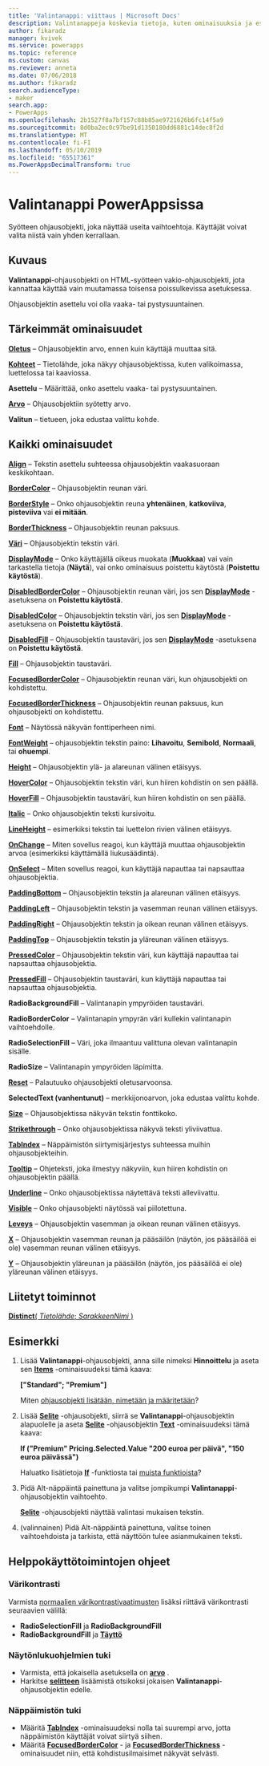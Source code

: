 ```yaml
---
title: 'Valintanappi: viittaus | Microsoft Docs'
description: Valintanappeja koskevia tietoja, kuten ominaisuuksia ja esimerkkejä
author: fikaradz
manager: kvivek
ms.service: powerapps
ms.topic: reference
ms.custom: canvas
ms.reviewer: anneta
ms.date: 07/06/2018
ms.author: fikaradz
search.audienceType:
- maker
search.app:
- PowerApps
ms.openlocfilehash: 2b1527f8a7bf157c88b85ae9721626b6fc14f5a9
ms.sourcegitcommit: 8d0ba2ec0c97be91d1350180dd6881c14dec8f2d
ms.translationtype: MT
ms.contentlocale: fi-FI
ms.lasthandoff: 05/10/2019
ms.locfileid: "65517361"
ms.PowerAppsDecimalTransform: true
---
```

# <a name="radio-control-in-powerapps"></a>Valintanappi PowerAppsissa

Syötteen ohjausobjekti, joka näyttää useita vaihtoehtoja. Käyttäjät voivat valita niistä vain yhden kerrallaan.

## <a name="description"></a>Kuvaus

**Valintanappi**-ohjausobjekti on HTML-syötteen vakio-ohjausobjekti, jota kannattaa käyttää vain muutamassa toisensa poissulkevissa asetuksessa.

Ohjausobjektin asettelu voi olla vaaka- tai pystysuuntainen.

## <a name="key-properties"></a>Tärkeimmät ominaisuudet

**[Oletus](properties-core.md)**  – Ohjausobjektin arvo, ennen kuin käyttäjä muuttaa sitä.

**[Kohteet](properties-core.md)** – Tietolähde, joka näkyy ohjausobjektissa, kuten valikoimassa, luettelossa tai kaaviossa.

**Asettelu** – Määrittää, onko asettelu vaaka- tai pystysuuntainen.

**[Arvo](properties-core.md)** – Ohjausobjektiin syötetty arvo.

**Valitun** – tietueen, joka edustaa valittu kohde.

## <a name="all-properties"></a>Kaikki ominaisuudet

**[Align](properties-text.md)** – Tekstin asettelu suhteessa ohjausobjektin vaakasuoraan keskikohtaan.

**[BorderColor](properties-color-border.md)** – Ohjausobjektin reunan väri.

**[BorderStyle](properties-color-border.md)** – Onko ohjausobjektin reuna **yhtenäinen**, **katkoviiva**, **pisteviiva** vai **ei mitään**.

**[BorderThickness](properties-color-border.md)** – Ohjausobjektin reunan paksuus.

**[Väri](properties-color-border.md)**  – Ohjausobjektin tekstin väri.

**[DisplayMode](properties-core.md)** – Onko käyttäjällä oikeus muokata (**Muokkaa**) vai vain tarkastella tietoja (**Näytä**), vai onko ominaisuus poistettu käytöstä (**Poistettu käytöstä**).

**[DisabledBorderColor](properties-color-border.md)** – Ohjausobjektin reunan väri, jos sen **[DisplayMode](properties-core.md)** -asetuksena on **Poistettu käytöstä**.

**[DisabledColor](properties-color-border.md)** – Ohjausobjektin tekstin väri, jos sen **[DisplayMode](properties-core.md)** -asetuksena on **Poistettu käytöstä**.

**[DisabledFill](properties-color-border.md)** – Ohjausobjektin taustaväri, jos sen **[DisplayMode](properties-core.md)** -asetuksena on **Poistettu käytöstä**.

**[Fill](properties-color-border.md)** – Ohjausobjektin taustaväri.

**[FocusedBorderColor](properties-color-border.md)**  – Ohjausobjektin reunan väri, kun ohjausobjekti on kohdistettu.

**[FocusedBorderThickness](properties-color-border.md)** – Ohjausobjektin reunan paksuus, kun ohjausobjekti on kohdistettu.

**[Font](properties-text.md)** – Näytössä näkyvän fonttiperheen nimi.

**[FontWeight](properties-text.md)**  – ohjausobjektin tekstin paino: **Lihavoitu**, **Semibold**, **Normaali**, tai **ohuempi**.

**[Height](properties-size-location.md)** – Ohjausobjektin ylä- ja alareunan välinen etäisyys.

**[HoverColor](properties-color-border.md)**  – Ohjausobjektin tekstin väri, kun hiiren kohdistin on sen päällä.

**[HoverFill](properties-color-border.md)**  – Ohjausobjektin taustaväri, kun hiiren kohdistin on sen päällä.

**[Italic](properties-text.md)**  – Onko ohjausobjektin teksti kursivoitu.

**[LineHeight](properties-text.md)** – esimerkiksi tekstin tai luettelon rivien välinen etäisyys.

**[OnChange](properties-core.md)** – Miten sovellus reagoi, kun käyttäjä muuttaa ohjausobjektin arvoa (esimerkiksi käyttämällä liukusäädintä).

**[OnSelect](properties-core.md)** – Miten sovellus reagoi, kun käyttäjä napauttaa tai napsauttaa ohjausobjektia.

**[PaddingBottom](properties-size-location.md)** – Ohjausobjektin tekstin ja alareunan välinen etäisyys.

**[PaddingLeft](properties-size-location.md)** – Ohjausobjektin tekstin ja vasemman reunan välinen etäisyys.

**[PaddingRight](properties-size-location.md)** – Ohjausobjektin tekstin ja oikean reunan välinen etäisyys.

**[PaddingTop](properties-size-location.md)** – Ohjausobjektin tekstin ja yläreunan välinen etäisyys.

**[PressedColor](properties-color-border.md)** – Ohjausobjektin tekstin väri, kun käyttäjä napauttaa tai napsauttaa ohjausobjektia.

**[PressedFill](properties-color-border.md)** – Ohjausobjektin taustaväri, kun käyttäjä napauttaa tai napsauttaa ohjausobjektia.

**RadioBackgroundFill** – Valintanapin ympyröiden taustaväri.

**RadioBorderColor** – Valintanapin ympyrän väri kullekin valintanapin vaihtoehdolle.

**RadioSelectionFill** – Väri, joka ilmaantuu valittuna olevan valintanapin sisälle.

**RadioSize** – Valintanapin ympyröiden läpimitta.

**[Reset](properties-core.md)**  – Palautuuko ohjausobjekti oletusarvoonsa.

**SelectedText (vanhentunut)** – merkkijonoarvon, joka edustaa valittu kohde.

**[Size](properties-text.md)** – Ohjausobjektissa näkyvän tekstin fonttikoko.

**[Strikethrough](properties-text.md)**  – Onko ohjausobjektissa näkyvä teksti yliviivattua.

**[TabIndex](properties-accessibility.md)** – Näppäimistön siirtymisjärjestys suhteessa muihin ohjausobjekteihin.

**[Tooltip](properties-core.md)** – Ohjeteksti, joka ilmestyy näkyviin, kun hiiren kohdistin on ohjausobjektin päällä.

**[Underline](properties-text.md)** – Onko ohjausobjektissa näytettävä teksti alleviivattu.

**[Visible](properties-core.md)** – Onko ohjausobjekti näytössä vai piilotettuna.

**[Leveys](properties-size-location.md)** – Ohjausobjektin vasemman ja oikean reunan välinen etäisyys.

**[X](properties-size-location.md)** – Ohjausobjektin vasemman reunan ja pääsäilön (näytön, jos pääsäilöä ei ole) vasemman reunan välinen etäisyys.

**[Y](properties-size-location.md)** – Ohjausobjektin yläreunan ja pääsäilön (näytön, jos pääsäilöä ei ole) yläreunan välinen etäisyys.

## <a name="related-functions"></a>Liitetyt toiminnot

[**Distinct**( *Tietolähde*; *SarakkeenNimi* )](../functions/function-distinct.md)

## <a name="example"></a>Esimerkki

1. Lisää **Valintanappi**-ohjausobjekti, anna sille nimeksi **Hinnoittelu** ja aseta sen **[Items](properties-core.md)** -ominaisuudeksi tämä kaava:

    **["Standard"; "Premium"]**

    Miten [ohjausobjekti lisätään, nimetään ja määritetään](../add-configure-controls.md)?

2. Lisää **[Selite](control-text-box.md)** -ohjausobjekti, siirrä se **Valintanappi**-ohjausobjektin alapuolelle ja aseta **[Selite](control-text-box.md)** -ohjausobjektin **[Text](properties-core.md)** -ominaisuudeksi tämä kaava:

    **If ("Premium" Pricing.Selected.Value "200 euroa per päivä", "150 euroa päivässä")**

    Haluatko lisätietoja **[If](../functions/function-if.md)** -funktiosta tai [muista funktioista](../formula-reference.md)?

3. Pidä Alt-näppäintä painettuna ja valitse jompikumpi **Valintanappi**-ohjausobjektin vaihtoehto.

    **[Selite](control-text-box.md)** -ohjausobjekti näyttää valintasi mukaisen tekstin.

4. (valinnainen) Pidä Alt-näppäintä painettuna, valitse toinen vaihtoehdoista ja tarkista, että näyttöön tulee asianmukainen teksti.

## <a name="accessibility-guidelines"></a>Helppokäyttötoimintojen ohjeet

### <a name="color-contrast"></a>Värikontrasti

Varmista [normaalien värikontrastivaatimusten](../accessible-apps-color.md) lisäksi riittävä värikontrasti seuraavien välillä:

* **RadioSelectionFill** ja **RadioBackgroundFill**
* **RadioBackgroundFill** ja **[Täyttö](properties-color-border.md)**

### <a name="screen-reader-support"></a>Näytönlukuohjelmien tuki

* Varmista, että jokaisella asetuksella on **[arvo](properties-core.md)** .
* Harkitse **[selitteen](control-text-box.md)** lisäämistä otsikoksi jokaisen **Valintanappi**-ohjausobjektin edelle.

### <a name="keyboard-support"></a>Näppäimistön tuki

* Määritä **[TabIndex](properties-accessibility.md)** -ominaisuudeksi nolla tai suurempi arvo, jotta näppäimistön käyttäjät voivat siirtyä siihen.
* Määritä  **[FocusedBorderColor](properties-color-border.md)** - ja **[FocusedBorderThickness](properties-color-border.md)** -ominaisuudet niin, että kohdistusilmaisimet näkyvät selvästi.
